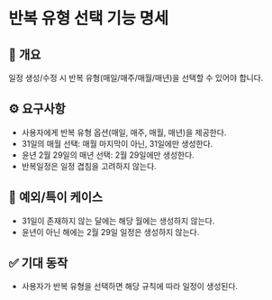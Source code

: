 # 반복 유형 선택 기능 명세

## 📘 개요
일정 생성/수정 시 반복 유형(매일/매주/매월/매년)을 선택할 수 있어야 합니다.

## ⚙️ 요구사항
- 사용자에게 반복 유형 옵션(매일, 매주, 매월, 매년)을 제공한다.
- 31일의 매월 선택: 매월 마지막이 아닌, 31일에만 생성한다.
- 윤년 2월 29일의 매년 선택: 2월 29일에만 생성한다.
- 반복일정은 일정 겹침을 고려하지 않는다.

## 🧩 예외/특이 케이스
- 31일이 존재하지 않는 달에는 해당 월에는 생성하지 않는다.
- 윤년이 아닌 해에는 2월 29일 일정은 생성하지 않는다.

## ✅ 기대 동작
- 사용자가 반복 유형을 선택하면 해당 규칙에 따라 일정이 생성된다.
